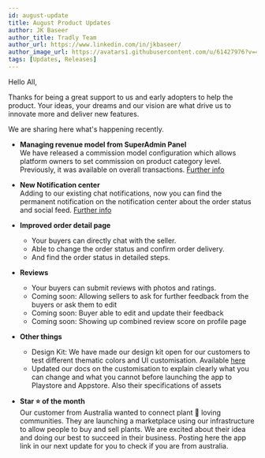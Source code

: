 ```yaml
---
id: august-update
title: August Product Updates
author: JK Baseer
author_title: Tradly Team
author_url: https://www.linkedin.com/in/jkbaseer/
author_image_url: https://avatars1.githubusercontent.com/u/61427976?v=4 
tags: [Updates, Releases]
---
```


Hello All,

Thanks for being a great support to us and early adopters to help the product. 
Your ideas, your dreams and our vision are what drive us to innovate more and deliver new features. 

We are sharing here what's happening recently. 

- **Managing revenue model from SuperAdmin Panel**  
We have released a commission model configuration which allows platform owners to set commission on product category level. Previously, it was available on overall transactions. [Further info](/docs/revenuemodel)

- **New Notification center** <br/>
Adding to our existing chat notifications, now you can find the permanent notification on the notification center about the order status and social feed.  [Further info](/docs/appfeatures#notification-center)

- **Improved order detail page**
  - Your buyers can directly chat with the seller. 
  - Able to change the order status and confirm order delivery. 
  - And find the order status in detailed steps. 

- **Reviews**
  - Your buyers can submit reviews with photos and ratings. 
  - Coming soon: Allowing sellers to ask for further feedback from the buyers or ask them to edit 
  - Coming soon: Buyer able to edit and update their feedback
  - Coming soon: Showing up combined review score on profile page

- **Other things**
  - Design Kit: We have made our design kit open for our customers to test different thematic colors and UI customisation. Available [here](docs/appcustomisation#app-primary-color)
  - Updated our docs on the customisation to explain clearly what you can change and what you cannot before launching the app to Playstore and Appstore. Also their specifications of assets
  

- **Star ⭐️ of the month** <br/>
Our customer from Australia wanted to connect plant 🌱 loving communities. They are launching a marketplace using our infrastructure to allow people to buy and sell plants. We are excited about their idea and doing our best to succeed in their business. Posting here the app link in our next update for you to check if you are from australia. 

